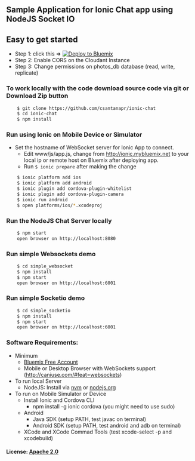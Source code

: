 ## Sample Application for Ionic Chat app using NodeJS Socket IO

## Easy to get started 
- Step 1: click this => [![Deploy to Bluemix](https://bluemix.net/deploy/button.png)](https://bluemix.net/deploy?repository=https://github.com/csantanapr/ionic-chat)
- Step 2: Enable CORS on the Cloudant Instance
- Step 3: Change permissions on photos_db database (read, write, replicate)

### To work locally with the code download source code via git or Download Zip button
```bash
    $ git clone https://github.com/csantanapr/ionic-chat
    $ cd ionic-chat
    $ npm install
```
    
### Run using Ionic on Mobile Device or Simulator

- Set the hostname of WebSocket server for Ionic App to connect. 
  - Edit www/js/app.js, change from http://ionic.mybluemix.net to your local ip or remote host on Bluemix after deploying app.
  - Run `$ ionic prepare` after making the change
  
```bash
    $ ionic platform add ios
    $ ionic platform add android
    $ ionic plugin add cordova-plugin-whitelist
    $ ionic plugin add cordova-plugin-camera
    $ ionic run android
    $ open platforms/ios/*.xcodeproj
```

### Run the NodeJS Chat Server locally
```bash
    $ npm start
    open browser on http://localhost:8080
```

### Run simple Websockets demo
```bash
    $ cd simple_websocket
    $ npm install
    $ npm start
    open browser on http://localhost:6001
```

### Run simple Socketio demo
```bash
    $ cd simple_socketio
    $ npm install
    $ npm start
    open browser on http://localhost:6001
```
  
  
### Software Requirements:
- Minimum
  - [Bluemix Free Account](https://console.ng.bluemix.net/registration)
  - Mobile or Desktop Browser with WebSockets support (http://caniuse.com/#feat=websockets)	
- To run local Server
  - NodeJS: Install via [nvm](https://github.com/creationix/nvm) or [nodejs.org](https://nodejs.org/en/download)
- To run on Mobile Simulator or Device
  - Install Ionic and Cordova CLI
	  - npm install -g ionic cordova  (you might need to use sudo)
  - Android 
    - Java SDK (setup PATH, test javac on terminal)
    - Android SDK (setup PATH, test android and adb on terminal)
  - XCode and XCode Commad Tools (test xcode-select -p and xcodebuild)
	
#### License: [Apache 2.0](License.txt)
